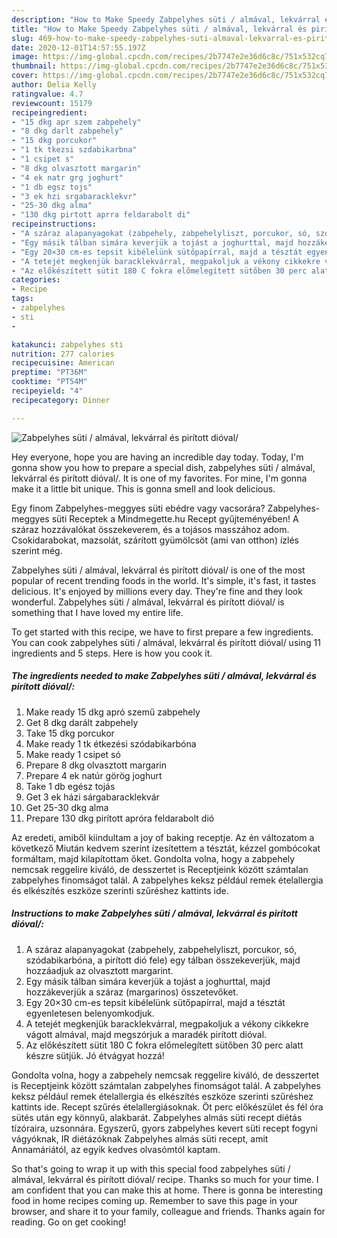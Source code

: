 ```yaml
---
description: "How to Make Speedy Zabpelyhes süti / almával, lekvárral és pirított dióval/"
title: "How to Make Speedy Zabpelyhes süti / almával, lekvárral és pirított dióval/"
slug: 469-how-to-make-speedy-zabpelyhes-suti-almaval-lekvarral-es-piritott-dioval
date: 2020-12-01T14:57:55.197Z
image: https://img-global.cpcdn.com/recipes/2b7747e2e36d6c8c/751x532cq70/zabpelyhes-suti-almaval-lekvarral-es-piritott-dioval-recept-foto.jpg
thumbnail: https://img-global.cpcdn.com/recipes/2b7747e2e36d6c8c/751x532cq70/zabpelyhes-suti-almaval-lekvarral-es-piritott-dioval-recept-foto.jpg
cover: https://img-global.cpcdn.com/recipes/2b7747e2e36d6c8c/751x532cq70/zabpelyhes-suti-almaval-lekvarral-es-piritott-dioval-recept-foto.jpg
author: Delia Kelly
ratingvalue: 4.7
reviewcount: 15179
recipeingredient:
- "15 dkg apr szem zabpehely"
- "8 dkg darlt zabpehely"
- "15 dkg porcukor"
- "1 tk tkezsi szdabikarbna"
- "1 csipet s"
- "8 dkg olvasztott margarin"
- "4 ek natr grg joghurt"
- "1 db egsz tojs"
- "3 ek hzi srgabaracklekvr"
- "25-30 dkg alma"
- "130 dkg pirtott aprra feldarabolt di"
recipeinstructions:
- "A száraz alapanyagokat (zabpehely, zabpehelyliszt, porcukor, só, szódabikarbóna, a pirított dió fele) egy tálban összekeverjük, majd hozzáadjuk az olvasztott margarint."
- "Egy másik tálban simára keverjük a tojást a joghurttal, majd hozzákeverjük a száraz (margarinos) összetevőket."
- "Egy 20×30 cm-es tepsit kibélelünk sütőpapírral, majd a tésztát egyenletesen belenyomkodjuk."
- "A tetejét megkenjük baracklekvárral, megpakoljuk a vékony cikkekre vágott almával, majd megszórjuk a maradék pirított dióval."
- "Az előkészített sütit 180 C fokra előmelegített sütőben 30 perc alatt készre sütjük. Jó étvágyat hozzá!"
categories:
- Recipe
tags:
- zabpelyhes
- sti
- 

katakunci: zabpelyhes sti  
nutrition: 277 calories
recipecuisine: American
preptime: "PT36M"
cooktime: "PT54M"
recipeyield: "4"
recipecategory: Dinner

---
```



![Zabpelyhes süti / almával, lekvárral és pirított dióval/](https://img-global.cpcdn.com/recipes/2b7747e2e36d6c8c/751x532cq70/zabpelyhes-suti-almaval-lekvarral-es-piritott-dioval-recept-foto.jpg)

Hey everyone, hope you are having an incredible day today. Today, I'm gonna show you how to prepare a special dish, zabpelyhes süti / almával, lekvárral és pirított dióval/. It is one of my favorites. For mine, I'm gonna make it a little bit unique. This is gonna smell and look delicious.

Egy finom Zabpelyhes-meggyes süti ebédre vagy vacsorára? Zabpelyhes-meggyes süti Receptek a Mindmegette.hu Recept gyűjteményében! A száraz hozzávalókat összekeverem, és a tojásos masszához adom. Csokidarabokat, mazsolát, szárított gyümölcsöt (ami van otthon) ízlés szerint még.

Zabpelyhes süti / almával, lekvárral és pirított dióval/ is one of the most popular of recent trending foods in the world. It's simple, it's fast, it tastes delicious. It's enjoyed by millions every day. They're fine and they look wonderful. Zabpelyhes süti / almával, lekvárral és pirított dióval/ is something that I have loved my entire life.


To get started with this recipe, we have to first prepare a few ingredients. You can cook zabpelyhes süti / almával, lekvárral és pirított dióval/ using 11 ingredients and 5 steps. Here is how you cook it.

<!--inarticleads1-->

##### The ingredients needed to make Zabpelyhes süti / almával, lekvárral és pirított dióval/:

1. Make ready 15 dkg apró szemű zabpehely
1. Get 8 dkg darált zabpehely
1. Take 15 dkg porcukor
1. Make ready 1 tk étkezési szódabikarbóna
1. Make ready 1 csipet só
1. Prepare 8 dkg olvasztott margarin
1. Prepare 4 ek natúr görög joghurt
1. Take 1 db egész tojás
1. Get 3 ek házi sárgabaracklekvár
1. Get 25-30 dkg alma
1. Prepare 130 dkg pirított apróra feldarabolt dió


Az eredeti, amiből kiindultam a joy of baking receptje. Az én változatom a következő Miután kedvem szerint ízesítettem a tésztát, kézzel gombócokat formáltam, majd kilapítottam őket. Gondolta volna, hogy a zabpehely nemcsak reggelire kiváló, de desszertet is Receptjeink között számtalan zabpelyhes finomságot talál. A zabpelyhes keksz például remek ételallergia és elkészítés eszköze szerinti szűréshez kattints ide. 

<!--inarticleads2-->

##### Instructions to make Zabpelyhes süti / almával, lekvárral és pirított dióval/:

1. A száraz alapanyagokat (zabpehely, zabpehelyliszt, porcukor, só, szódabikarbóna, a pirított dió fele) egy tálban összekeverjük, majd hozzáadjuk az olvasztott margarint.
1. Egy másik tálban simára keverjük a tojást a joghurttal, majd hozzákeverjük a száraz (margarinos) összetevőket.
1. Egy 20×30 cm-es tepsit kibélelünk sütőpapírral, majd a tésztát egyenletesen belenyomkodjuk.
1. A tetejét megkenjük baracklekvárral, megpakoljuk a vékony cikkekre vágott almával, majd megszórjuk a maradék pirított dióval.
1. Az előkészített sütit 180 C fokra előmelegített sütőben 30 perc alatt készre sütjük. Jó étvágyat hozzá!


Gondolta volna, hogy a zabpehely nemcsak reggelire kiváló, de desszertet is Receptjeink között számtalan zabpelyhes finomságot talál. A zabpelyhes keksz például remek ételallergia és elkészítés eszköze szerinti szűréshez kattints ide. Recept szűrés ételallergiásoknak. Öt perc előkészület és fél óra sütés után egy könnyű, alakbarát. Zabpelyhes almás süti recept diétás tízóraira, uzsonnára. Egyszerű, gyors zabpelyhes kevert süti recept fogyni vágyóknak, IR diétázóknak Zabpelyhes almás süti recept, amit Annamáriától, az egyik kedves olvasómtól kaptam. 

So that's going to wrap it up with this special food zabpelyhes süti / almával, lekvárral és pirított dióval/ recipe. Thanks so much for your time. I am confident that you can make this at home. There is gonna be interesting food in home recipes coming up. Remember to save this page in your browser, and share it to your family, colleague and friends. Thanks again for reading. Go on get cooking!
